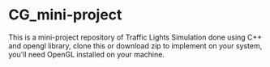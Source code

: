 # CG_mini-project
This is a mini-project repository of Traffic Lights Simulation done using C++ and opengl library,
clone this or download zip to implement on your system,
you'll need OpenGL installed on your machine.
